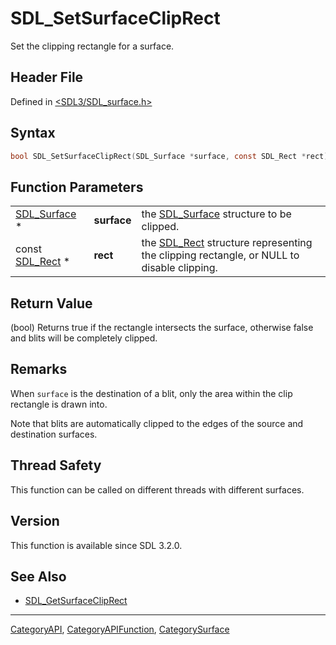 # SDL_SetSurfaceClipRect

Set the clipping rectangle for a surface.

## Header File

Defined in [<SDL3/SDL_surface.h>](https://github.com/libsdl-org/SDL/blob/main/include/SDL3/SDL_surface.h)

## Syntax

```c
bool SDL_SetSurfaceClipRect(SDL_Surface *surface, const SDL_Rect *rect);
```

## Function Parameters

|                              |             |                                                                                                      |
| ---------------------------- | ----------- | ---------------------------------------------------------------------------------------------------- |
| [SDL_Surface](SDL_Surface) * | **surface** | the [SDL_Surface](SDL_Surface) structure to be clipped.                                              |
| const [SDL_Rect](SDL_Rect) * | **rect**    | the [SDL_Rect](SDL_Rect) structure representing the clipping rectangle, or NULL to disable clipping. |

## Return Value

(bool) Returns true if the rectangle intersects the surface, otherwise
false and blits will be completely clipped.

## Remarks

When `surface` is the destination of a blit, only the area within the clip
rectangle is drawn into.

Note that blits are automatically clipped to the edges of the source and
destination surfaces.

## Thread Safety

This function can be called on different threads with different surfaces.

## Version

This function is available since SDL 3.2.0.

## See Also

- [SDL_GetSurfaceClipRect](SDL_GetSurfaceClipRect)

----
[CategoryAPI](CategoryAPI), [CategoryAPIFunction](CategoryAPIFunction), [CategorySurface](CategorySurface)

